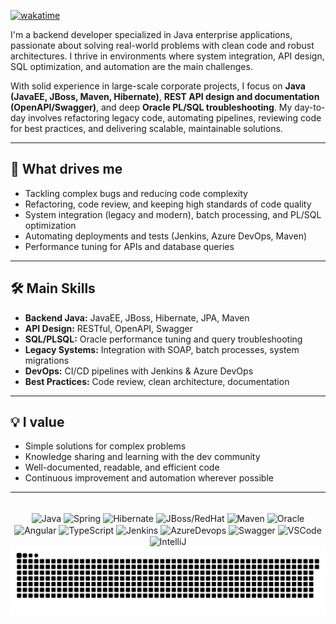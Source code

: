 [![wakatime](https://wakatime.com/badge/user/e08613f8-deb4-42f1-8102-6431151ace57.svg)](https://wakatime.com/@e08613f8-deb4-42f1-8102-6431151ace57)


I'm a backend developer specialized in Java enterprise applications, passionate about solving real-world problems with clean code and robust architectures. I thrive in environments where system integration, API design, SQL optimization, and automation are the main challenges.

With solid experience in large-scale corporate projects, I focus on **Java (JavaEE, JBoss, Maven, Hibernate)**, **REST API design and documentation (OpenAPI/Swagger)**, and deep **Oracle PL/SQL troubleshooting**. My day-to-day involves refactoring legacy code, automating pipelines, reviewing code for best practices, and delivering scalable, maintainable solutions.

---

## 🚀 What drives me

- Tackling complex bugs and reducing code complexity
- Refactoring, code review, and keeping high standards of code quality
- System integration (legacy and modern), batch processing, and PL/SQL optimization
- Automating deployments and tests (Jenkins, Azure DevOps, Maven)
- Performance tuning for APIs and database queries

---

## 🛠️ Main Skills

- **Backend Java:** JavaEE, JBoss, Hibernate, JPA, Maven  
- **API Design:** RESTful, OpenAPI, Swagger  
- **SQL/PLSQL:** Oracle performance tuning and query troubleshooting  
- **Legacy Systems:** Integration with SOAP, batch processes, system migrations  
- **DevOps:** CI/CD pipelines with Jenkins & Azure DevOps  
- **Best Practices:** Code review, clean architecture, documentation

---

## 💡 I value

- Simple solutions for complex problems
- Knowledge sharing and learning with the dev community
- Well-documented, readable, and efficient code
- Continuous improvement and automation wherever possible

---

<div align="center" style="display: inline_block"><br>
  <img align="center" alt="Java" height="40" width="40" src="https://cdn.jsdelivr.net/gh/devicons/devicon/icons/java/java-original.svg">
  <img align="center" alt="Spring" height="40" width="40" src="https://cdn.jsdelivr.net/gh/devicons/devicon/icons/spring/spring-original.svg">
  <img align="center" alt="Hibernate" height="40" width="40" src="https://cdn.jsdelivr.net/gh/devicons/devicon/icons/hibernate/hibernate-original.svg">
  <img align="center" alt="JBoss/RedHat" height="40" width="40" src="https://cdn.simpleicons.org/redhat/EE0000" />
  <img align="center" alt="Maven" height="40" width="40" src="https://cdn.simpleicons.org/apachemaven/C71A36" />
  <img align="center" alt="Oracle" height="40" width="40" src="https://cdn.jsdelivr.net/gh/devicons/devicon/icons/oracle/oracle-original.svg">
  <img align="center" alt="Angular" height="40" width="40" src="https://cdn.jsdelivr.net/gh/devicons/devicon/icons/angularjs/angularjs-original.svg">
  <img align="center" alt="TypeScript" height="40" width="40" src="https://cdn.jsdelivr.net/gh/devicons/devicon/icons/typescript/typescript-original.svg">
  <img align="center" alt="Jenkins" height="40" width="40" src="https://cdn.jsdelivr.net/gh/devicons/devicon/icons/jenkins/jenkins-original.svg">
  <img align="center" alt="AzureDevops" height="40" width="40" src="https://cdn.jsdelivr.net/gh/devicons/devicon/icons/azuredevops/azuredevops-original.svg">
  <img align="center" alt="Swagger" height="40" width="40" src="https://cdn.jsdelivr.net/gh/devicons/devicon/icons/swagger/swagger-original.svg">
  <img align="center" alt="VSCode" height="40" width="40" src="https://cdn.jsdelivr.net/gh/devicons/devicon/icons/vscode/vscode-original.svg" />
  <img align="center" alt="IntelliJ" height="40" width="40" src="https://cdn.jsdelivr.net/gh/devicons/devicon/icons/intellij/intellij-original.svg" />
</div>


<!-- Jogo da cobrinha -->
<picture>
  <source media="(prefers-color-scheme: dark)" srcset="https://raw.githubusercontent.com/bmbueno/bmbueno/output/github-contribution-grid-snake-dark.svg">
  <source media="(prefers-color-scheme: light)" srcset="https://raw.githubusercontent.com/bmbueno/bmbueno/output/github-contribution-grid-snake-dark.svg">
  <img alt="github contribution grid snake animation" src="https://raw.githubusercontent.com/bmbueno/bmbueno/output/github-contribution-grid-snake.svg">
</picture>
